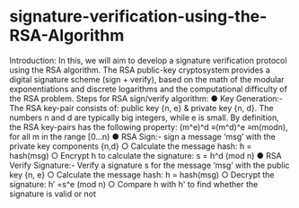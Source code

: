 # signature-verification-using-the-RSA-Algorithm
Introduction:
In this, we will aim to develop a signature verification protocol using the
RSA algorithm.
The RSA public-key cryptosystem provides a digital signature scheme (sign + verify),
based on the math of the modular exponentiations and discrete logarithms and the
computational difficulty of the RSA problem.
Steps for RSA sign/verify algorithm:
● Key Generation:- The RSA key-pair consists of: public key {n, e} & private key
{n, d}. The numbers n and d are typically big integers, while e is small. By
definition, the RSA key-pairs has the following property:
(m^e)^d ≡(m^d)^e ≡m(modn), for all m in the range [0...n)
● RSA Sign:- sign a message ‘msg’ with the private key components {n,d}
○ Calculate the message hash: h = hash(msg)
○ Encrypt h to calculate the signature: s = h^d (mod n)
● RSA Verify Signature:- Verify a signature s for the message ‘msg’ with the
public key {n, e}
○ Calculate the message hash: h = hash(msg)
○ Decrypt the signature: h′ =s^e (mod n)
○ Compare h with h' to find whether the signature is valid or not
